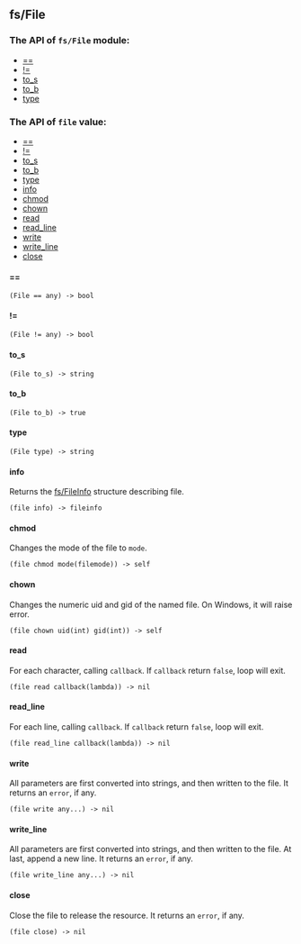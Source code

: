 fs/File
-

### The API of `fs/File` module:

+ [==](#==)
+ [!=](#!=)
+ [to_s](#to_s)
+ [to_b](#to_b)
+ [type](#type)

### The API of `file` value:

+ [==](#==)
+ [!=](#!=)
+ [to_s](#to_s)
+ [to_b](#to_b)
+ [type](#type)
+ [info](#info)
+ [chmod](#chmod)
+ [chown](#chown)
+ [read](#read)
+ [read_line](#read_line)
+ [write](#write)
+ [write_line](#write_line)
+ [close](#close)


#### ==

```aquarius
(File == any) -> bool
```

#### !=

```aquarius
(File != any) -> bool
```

#### to_s

```aquarius
(File to_s) -> string
```

#### to_b

```aquarius
(File to_b) -> true
```

#### type

```aquarius
(File type) -> string
```

#### info

Returns the [fs/FileInfo](lib-fs-fileinfo.md) structure describing file.

```aquarius
(file info) -> fileinfo
```

#### chmod

Changes the mode of the file to `mode`.

```aquarius
(file chmod mode(filemode)) -> self
```

#### chown

Changes the numeric uid and gid of the named file.
On Windows, it will raise error.

```aquarius
(file chown uid(int) gid(int)) -> self
```

#### read

For each character, calling `callback`. If `callback`
return `false`, loop will exit.

```aquarius
(file read callback(lambda)) -> nil
```

#### read_line

For each line, calling `callback`. If `callback`
return `false`, loop will exit.

```aquarius
(file read_line callback(lambda)) -> nil
```

#### write

All parameters are first converted into strings, and then written to the file.
It returns an `error`, if any.

```aquarius
(file write any...) -> nil
```

#### write_line

All parameters are first converted into strings, and then written to the file. 
At last, append a new line.
It returns an `error`, if any.

```aquarius
(file write_line any...) -> nil
```

#### close

Close the file to release the resource.
It returns an `error`, if any.

```aquarius
(file close) -> nil
```